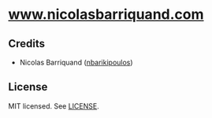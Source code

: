 # www.nicolasbarriquand.com

<!-- [![JavaScript Style Guide][standard-image]][standard-url] -->

## Credits

- Nicolas Barriquand ([nbarikipoulos](https://github.com/nbarikipoulos))

## License

MIT licensed. See [LICENSE](./LICENSE.md).

[standard-url]: https://standardjs.com
[standard-image]: https://img.shields.io/badge/code_style-standard-brightgreen.svg
